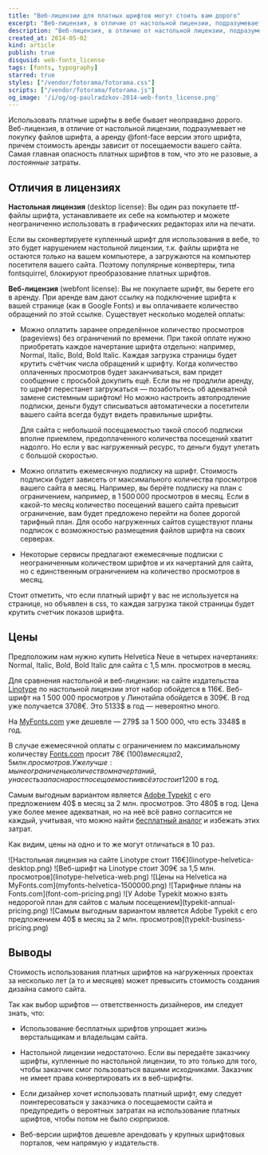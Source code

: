 ```yaml
---
title: "Веб-лицензии для платных шрифтов могут стоить вам дорого"
excerpt: "Веб-лицензия, в отличие от настольной лицензии, подразумевает не покупку файлов шрифта, а аренду @font-face версии этого шрифта, причем стоимость аренды зависит от посещаемости вашего сайта. Самая главная опасность платных шрифтов в том, что это не разовые, а постоянные затраты."
description: "Веб-лицензия, в отличие от настольной лицензии, подразумевает не покупку файлов шрифта, а аренду @font-face версии этого шрифта, причем стоимость аренды зависит от посещаемости вашего сайта. Самая главная опасность платных шрифтов в том, что это не разовые, а постоянные затраты."
created_at: 2014-05-02
kind: article
publish: true
disqusid: web-fonts_license
tags: [fonts, typography]
starred: true
styles: ["/vendor/fotorama/fotorama.css"]
scripts: ["/vendor/fotorama/fotorama.js"]
og_image: '/i/og/og-paulradzkov-2014-web-fonts_license.png'
---
```


Использовать платные шрифты в вебе бывает неоправдано дорого. Веб-лицензия, в отличие от настольной лицензии, подразумевает не покупку файлов шрифта, а аренду @font-face версии этого шрифта, причем стоимость аренды зависит от посещаемости вашего сайта. Самая главная опасность платных шрифтов в том, что это не разовые, а _постоянные_ затраты.

<!-- cut -->

## Отличия в лицензиях

**Настольная лицензия** (desktop license):
Вы один раз покупаете ttf-файлы шрифта, устанавливаете их себе на компьютер и можете неограниченно использовать в графических редакторах или на печати.

Если вы сконвертируете купленный шрифт для использования в вебе, то это будет нарушением настольной лицензии, т.к. файлы шрифта не остаются _только_ на вашем компьютере, а загружаются на компьютер посетителя вашего сайта. Поэтому популярные конвертеры, типа fontsquirrel, блокируют преобразование платных шрифтов.

**Веб-лицензия** (webfont license):
Вы не покупаете шрифт, вы берете его в аренду. При аренде вам дают ссылку на подключение шрифта к вашей странице (как в Google Fonts) и вы оплачиваете количество обращений по этой ссылке. Существует несколько моделей оплаты:

  * Можно оплатить заранее определённое количество просмотров (pageviews) без ограничений по времени. При такой оплате нужно приобретать каждое начертание шрифта отдельно: например, Normal, Italic, Bold, Bold Italic. Каждая загрузка страницы будет крутить счётчик числа обращений к шрифту. Когда количество оплаченных просмотров будет заканчиваться, вам придет сообщение с просьбой докупить ещё. Если вы не продлили аренду, то шрифт перестанет загружаться — позаботьтесь об адекватной замене системным шрифтом! Но можно настроить автопродление подписки, деньги будут списываться автоматически а посетители вашего сайта всегда будут видеть правильные шрифты.

    Для сайта с небольшой посещаемостью такой способ подписки вполне приемлем, предоплаченного количества посещений хватит надолго. Но если у вас нагруженный ресурс, то деньги будут улетать с большой скоростью.

  * Можно оплатить ежемесячную подписку на шрифт. Стоимость подписки будет зависеть от максимального количества просмотров вашего сайта в месяц. Например, вы берёте подписку на план c ограничением, например, в 1&thinsp;500&thinsp;000 просмотров в месяц. Если в какой-то месяц количество посещений вашего сайта превысит ограничение, вам будет предложено перейти на более дорогой тарифный план. Для особо нагруженных сайтов существуют планы подписок с возможностью размещения файлов шрифта на своих серверах.

  * Некоторые сервисы предлагают ежемесячные подписки с неограниченным количеством шрифтов и их начертаний для сайта, но с единственным ограничением на количество просмотров в месяц.

Стоит отметить, что если платный шрифт у вас не используется на странице, но объявлен в css, то каждая загрузка такой страницы будет крутить счетчик показов шрифта.

## Цены

Предположим нам нужно купить Helvetica Neue в четырех начертаниях: Normal, Italic, Bold, Bold Italic для сайта с 1,5 млн. просмотров в месяц.

Для сравнения настольной и веб-лицензии: на cайте издательства [Linotype][] по настольной лицензии этот набор обойдется в 116€. Веб-шрифт на 1 500 000 просмотров у Линотайпа обойдется в 309€. В год уже получается 3708€. Это 5133$ в год — невероятно много.

На [MyFonts.com][] уже дешевле — 279$ за 1 500 000, что есть 3348$ в год.

В случае ежемесячной оплаты с ограничением по максимальному количеству [Fonts.com][] просит 78€ (100$) в месяц за 2,5 млн. просмотров.
Уже лучше: мы не ограничены количеством начертаний, у нас есть запас на рост посещаемости и всё это стоит 1200$ в год.

Самым выгодным вариантом является [Adobe Typekit][typekit] c его предложением 40$ в месяц за 2 млн. просмотров. Это 480$ в год. Цена уже более менее адекватная, но на неё всё равно согласится не каждый, учитывая, что можно найти [бесплатный аналог](/2014/free_substitution_for_helvetica_neue/) и избежать этих затрат.

Как видим, цены на одно и то же могут отличаться в 10 раз.

[Linotype]: http://www.linotype.com/1266/NeueHelvetica-family.html
[MyFonts.com]: http://www.myfonts.com/fonts/linotype/neue-helvetica/buy.html
[Fonts.com]: http://www.fonts.com/web-fonts/plans-and-pricing
[typekit]: https://typekit.com/plans/business

<div class="fotorama">
    ![Настольная лицензия на сайте Linotype стоит 116€](linotype-helvetica-desktop.png)
    ![Веб-шрифт на Linotype стоит 309€ за 1,5 млн. просмотров](linotype-helvetica-web.png)
    ![Цены на Helvetica на MyFonts.com](myfonts-helvetica-1500000.png)
    ![Тарифные планы на Fonts.com](font-com-pricing.png)
    ![У Adobe Typekit можно взять недорогой план для сайтов с малым посещением](typekit-annual-pricing.png)
    ![Самым выгодным вариантом является Adobe Typekit c его предложением 40$ в месяц за 2 млн. просмотров](typekit-business-pricing.png)
</div>

## Выводы

Стоимость использования платных шрифтов на нагруженных проектах за несколько лет (а то и месяцев) может превысить стоимость создания дизайна самого сайта.

Так как выбор шрифтов — ответственность дизайнеров, им следует знать, что:

* Использование бесплатных шрифтов упрощает жизнь верстальщикам и владельцам сайта.

* Настольной лицензии недостаточно. Если вы передаёте заказчику шрифты, купленные по настольной лицензии, то это только для того, чтобы заказчик смог пользоваться вашими исходниками. Заказчик не имеет права конвертировать их в веб-шрифты.

* Если дизайнер хочет использовать платный шрифт, ему следует поинтересоваться у заказчика о посещаемости сайта и предупредить о вероятных затратах на использование платных шрифтов, чтобы потом не было сюрпризов.

* Веб-версии шрифтов дешевле арендовать у крупных шрифтовых порталов, чем напрямую у издательств.
